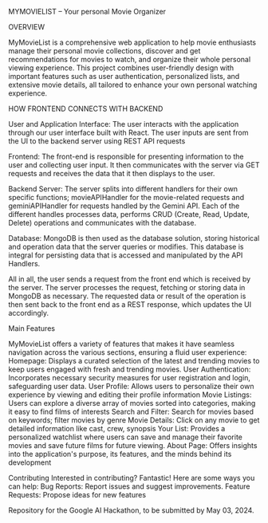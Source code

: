 MYMOVIELIST – Your personal Movie Organizer 

OVERVIEW

MyMovieList is a comprehensive web application to help movie enthusiasts manage their personal movie collections, discover and get recommendations for movies to watch, and organize their whole personal viewing experience. This project combines user-friendly design with important features such as user authentication, personalized lists, and extensive movie details, all tailored to enhance your own personal watching experience.

HOW FRONTEND CONNECTS WITH BACKEND

User and Application Interface: The user interacts with the application through our user interface built with React. The user inputs are sent from the UI to the backend server using REST API requests 

Frontend: The front-end is responsible for presenting information to the user and collecting user input. It then communicates with the server via GET requests and receives the data that it then displays to the user.

 Backend Server: The server splits into different handlers for their own specific functions; movieAPIHandler for the movie-related requests and geminiAPIHandler for requests handled by the Gemini API. Each of the different handles processes data, performs CRUD (Create, Read, Update, Delete) operations and communicates with the database.

Database: MongoDB is then used as the database solution, storing historical and operation data that the server queries or modifies. This database is integral for persisting data that is accessed and manipulated by the API Handlers.

All in all, the user sends a request from the front end which is received by the server. The server processes the request, fetching or storing data in MongoDB as necessary. The requested data or result of the operation is then sent back to the front end as a REST response, which updates the UI accordingly.

Main Features 

  MyMovieList offers a variety of features that makes it have seamless navigation across the various sections, ensuring a fluid user experience:
  Homepage: Displays a curated selection of the latest and trending movies to keep users engaged with fresh and trending movies.
  User Authentication: Incorporates necessary security measures for user registration and login, safeguarding user data.
  User Profile: Allows users to personalize their own experience by viewing and editing their profile information
  Movie Listings: Users can explore a diverse array of movies sorted into categories, making it easy to find films of interests
  Search and Filter: Search for movies based on keywords; filter movies by genre 
  Movie Details: Click on any movie to get detailed information like cast, crew, synopsis 
  Your List: Provides a personalized watchlist where users can save and manage their favorite movies and save future films for future viewing.
  About Page: Offers insights into the application's purpose, its features, and the minds behind its development


Contributing 
Interested in contributing? Fantastic! Here are some ways you can help:
    Bug Reports: Report issues and suggest improvements.
    Feature Requests: Propose ideas for new features
    
Repository for the Google AI Hackathon, to be submitted by May 03, 2024.
